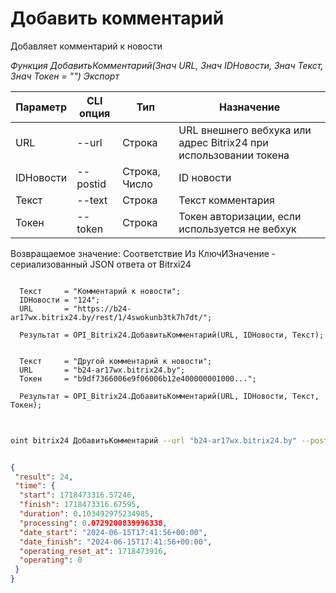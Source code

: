 ﻿---
sidebar_position: 6
---

# Добавить комментарий
 Добавляет комментарий к новости


*Функция ДобавитьКомментарий(Знач URL, Знач IDНовости, Знач Текст, Знач Токен = "") Экспорт*

  | Параметр | CLI опция | Тип | Назначение |
  |-|-|-|-|
  | URL | --url | Строка | URL внешнего вебхука или адрес Bitrix24 при использовании токена |
  | IDНовости | --postid | Строка, Число | ID новости |
  | Текст | --text | Строка | Текст комментария |
  | Токен | --token | Строка | Токен авторизации, если используется не вебхук |

  
  Возвращаемое значение:   Соответствие Из КлючИЗначение - сериализованный JSON ответа от Bitrxi24

```bsl title="Пример кода"
	
  Текст     = "Комментарий к новости";
  IDНовости = "124";
  URL       = "https://b24-ar17wx.bitrix24.by/rest/1/4swokunb3tk7h7dt/";
  
  Результат = OPI_Bitrix24.ДобавитьКомментарий(URL, IDНовости, Текст);
  
  
  Текст     = "Другой комментарий к новости";
  URL       = "b24-ar17wx.bitrix24.by";
  Токен     = "b9df7366006e9f06006b12e400000001000...";
  
  Результат = OPI_Bitrix24.ДобавитьКомментарий(URL, IDНовости, Текст, Токен);
	
```

```sh title="Пример команды CLI"
    
oint bitrix24 ДобавитьКомментарий --url "b24-ar17wx.bitrix24.by" --postid "124" --text %text% --token "b9df7366006e9f06006b12e400000001000..."

```


```json title="Результат"

{
 "result": 24,
 "time": {
  "start": 1718473316.57246,
  "finish": 1718473316.67595,
  "duration": 0.103492975234985,
  "processing": 0.0729200839996338,
  "date_start": "2024-06-15T17:41:56+00:00",
  "date_finish": "2024-06-15T17:41:56+00:00",
  "operating_reset_at": 1718473916,
  "operating": 0
 }
}

```
